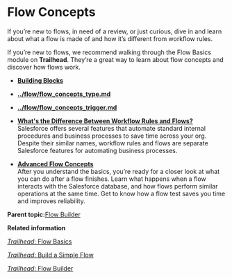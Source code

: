 # Flow Concepts

If you’re new to flows, in need of a review, or just curious, dive in and learn about what a flow is made of and how it’s different from workflow rules.

If you’re new to flows, we recommend walking through the Flow Basics module on **Trailhead**. They’re a great way to learn about flow concepts and discover how flows work.

-   **[Building Blocks](../flow/flow_concepts_building_blocks.md)**  

-   **[../flow/flow\_concepts\_type.md](../flow/flow_concepts_type.md)**  

-   **[../flow/flow\_concepts\_trigger.md](../flow/flow_concepts_trigger.md)**  

-   **[What's the Difference Between Workflow Rules and Flows?](../flow/flow_vs_workflow.md)**  
Salesforce offers several features that automate standard internal procedures and business processes to save time across your org. Despite their similar names, workflow rules and flows are separate Salesforce features for automating business processes.
-   **[Advanced Flow Concepts](../flow/flow_concepts_advanced.md)**  
After you understand the basics, you’re ready for a closer look at what you can do after a flow finishes. Learn what happens when a flow interacts with the Salesforce database, and how flows perform similar operations at the same time. Get to know how a flow test saves you time and improves reliability.

**Parent topic:**[Flow Builder](../flow/flow.md)

**Related information**  


[*Trailhead*: Flow Basics](https://trailhead.salesforce.com/content/learn/modules/flow-basics)

[*Trailhead*: Build a Simple Flow](https://trailhead.salesforce.com/content/learn/modules/build-a-simple-flow)

[*Trailhead*: Flow Builder](https://trailhead.salesforce.com/content/learn/modules/flow-builder)

